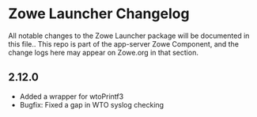 # Zowe Launcher Changelog

All notable changes to the Zowe Launcher package will be documented in this file..
This repo is part of the app-server Zowe Component, and the change logs here may appear on Zowe.org in that section.

## 2.12.0
- Added a wrapper for wtoPrintf3
- Bugfix: Fixed a gap in WTO syslog checking